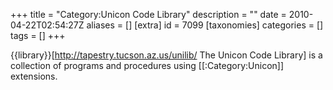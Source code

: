 +++
title = "Category:Unicon Code Library"
description = ""
date = 2010-04-22T02:54:27Z
aliases = []
[extra]
id = 7099
[taxonomies]
categories = []
tags = []
+++

{{library}}[http://tapestry.tucson.az.us/unilib/ The Unicon Code Library] is a collection of programs and procedures using [[:Category:Unicon]] extensions.
